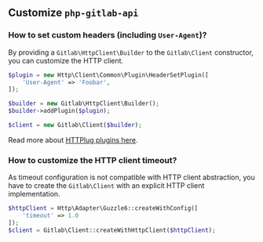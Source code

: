 ## Customize `php-gitlab-api`

### How to set custom headers (including `User-Agent`)?

By providing a `Gitlab\HttpClient\Builder` to the `Gitlab\Client` constructor, you can customize the HTTP client.

```php
$plugin = new Http\Client\Common\Plugin\HeaderSetPlugin([
    'User-Agent' => 'Foobar',
]);

$builder = new Gitlab\HttpClient\Builder();
$builder->addPlugin($plugin);

$client = new Gitlab\Client($builder);
```
Read more about [HTTPlug plugins here](http://docs.php-http.org/en/latest/plugins/introduction.html#how-it-works).

### How to customize the HTTP client timeout?
As timeout configuration is not compatible with HTTP client abstraction, you have to create the `Gitlab\Client` with
an explicit HTTP client implementation.

```php
$httpClient = Http\Adapter\Guzzle6::createWithConfig([
    'timeout' => 1.0
]);
$client = Gitlab\Client::createWithHttpClient($httpClient);
```
